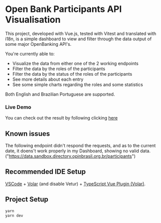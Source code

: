 # Open Bank Participants API Visualisation

This project, developed with Vue.js, tested with Vitest and translated with i18n, is a simple dashboard to view and filter through the data output of some major OpenBanking API's.

You're currently able to:
- Visualize the data from either one of the 2 working endpoints
- Filter the data by the roles of the participants
- Filter the data by the status of the roles of the participants
- See more details about each entry
- See some simple charts regarding the roles and some statistics

Both English and Brazilian Portuguese are supported.

### Live Demo
You can check out the result by following clicking [here](https://participantes-open-banking-brasil-59ae.vercel.app/)


## Known issues

The following endpoint didn't respond the requests, and as to the current date, it doens't work properly in my Dashboard, showing no valid data.
("https://data.sandbox.directory.opinbrasil.org.br/participants")


## Recommended IDE Setup

[VSCode](https://code.visualstudio.com/) + [Volar](https://marketplace.visualstudio.com/items?itemName=Vue.volar) (and disable Vetur) + [TypeScript Vue Plugin (Volar)](https://marketplace.visualstudio.com/items?itemName=Vue.vscode-typescript-vue-plugin).

## Project Setup

```sh
yarn
yarn dev
```
